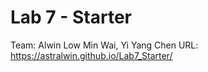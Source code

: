 # Lab 7 - Starter

Team: Alwin Low Min Wai, Yi Yang Chen
URL: https://astralwin.github.io/Lab7_Starter/
